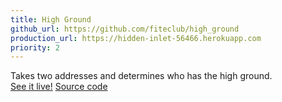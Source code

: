 ```yaml
---
title: High Ground
github_url: https://github.com/fiteclub/high_ground
production_url: https://hidden-inlet-56466.herokuapp.com
priority: 2
---
```

Takes two addresses and determines who has the high ground.<br>
[See it live!](https://hidden-inlet-56466.herokuapp.com)
[Source code](https://github.com/fiteclub/high_ground)
